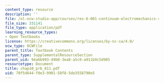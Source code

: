 ```yaml
---
content_type: resource
description: ''
file: /ol-ocw-studio-app/courses/res-6-001-continuum-electromechanics-spring-2009/70f5d644f0e3990158f85de3558790e5_chap10_prb_811.pdf
file_size: 331141
file_type: application/pdf
learning_resource_types:
- Open Textbooks
license: https://creativecommons.org/licenses/by-nc-sa/4.0/
ocw_type: OCWFile
parent_title: Textbook Contents
parent_type: SupplementalResourceSection
parent_uid: 94a6b993-49b0-3ea8-a5c0-a911b9c5d985
resourcetype: Document
title: chap10_prb_811.pdf
uid: 70f5d644-f0e3-9901-58f8-5de3558790e5
---
```

